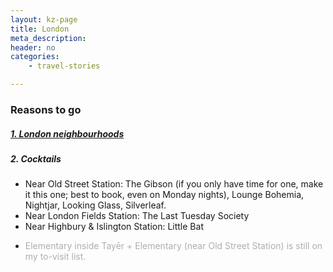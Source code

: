```yaml
---
layout: kz-page
title: London
meta_description: 
header: no
categories:
    - travel-stories

---
```


### Reasons to go


##### [1. London neighbourhoods][1]


##### 2. Cocktails

* Near Old Street Station: The Gibson (if you only have time for one, make it this one; best to book, even on Monday nights), Lounge Bohemia, Nightjar, Looking Glass, Silverleaf.
* Near London Fields Station: The Last Tuesday Society
* Near Highbury & Islington Station: Little Bat
* <p style="color:#AEAEAE">Elementary inside Tayēr + Elementary (near Old Street Station) is still on my to-visit list.</p>








[1]: /travel-stories/london-neighbourhoods/

